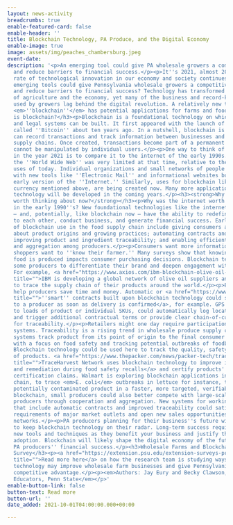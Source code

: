 ```yaml
---
layout: news-activity
breadcrumbs: true
enable-featured-card: false
enable-header: ''
title: Blockchain Technology, PA Produce, and the Digital Economy
enable-image: true
image: assets/img/peaches_chambersburg.jpeg
event-date: 
description: '<p>An emerging tool could give PA wholesale growers a competitive advantage
  and reduce barriers to financial success.</p><p>It''s 2021, almost 2022, and the
  rate of technological innovation in our economy and society continues apace. What
  emerging tools could give Pennsylvania wholesale growers a competitive advantage
  and reduce barriers to financial success? Technology has transformed many aspects
  of agriculture and the economy, yet many of the business and record-keeping systems
  used by growers lag behind the digital revolution. A relatively new technology called
  <em>''blockchain''</em> has potential applications for farms and food supply chains.</p><h3>What
  is blockchain?</h3><p>Blockchain is a foundational technology on which new economic
  and legal systems can be built. It first appeared with the launch of a digital currency
  called ''Bitcoin'' about ten years ago. In a nutshell, blockchain is a tool that
  can record transactions and track information between businesses and assets across
  supply chains. Once created, transactions become part of a permanent record and
  cannot be manipulated by individual users.</p><p>One way to think of blockchain
  in the year 2021 is to compare it to the internet of the early 1990s. The use of
  the ''World Wide Web'' was very limited at that time, relative to the many sophisticated
  uses of today. Individual organizations and small networks of people experimented
  with new tools like ''Electronic Mail'' and informational websites built upon the
  early version of the ''Internet.'' Similarly, uses for blockchain like the digital
  currency mentioned above, are being created now. Many more applications of blockchain
  technology will be developed in the coming years.</p><h3><strong>Why is blockchain
  worth thinking about now?</strong></h3><p>Why was the internet worth learning about
  in the early 1990''s? New foundational technologies like the internet in the 1990''s
  – and, potentially, like blockchain now – have the ability to redefine how we relate
  to each other, conduct business, and generate financial success. Early examples
  of blockchain use in the food supply chain include giving consumers access to information
  about product origins and growing practices; automating contracts and payment processes;
  improving product and ingredient traceability; and enabling efficient cooperation
  and aggregation among producers.</p><p>Consumers want more information. Grocery
  shoppers want to ''know their farmer.'' Many surveys show that knowing how and where
  food is produced impacts consumer purchasing decisions. Blockchain technology enables
  some producers to differentiate their brand and deepen engagement with consumers.
  For example, <a href="https://www.axios.com/ibm-blockchain-olive-oil-extra-virgin-e2ab8193-9059-4858-bd44-30a226b75ffd.html"
  title="">IBM is developing a global network of olive oil suppliers and using blockchain</a>
  to trace the supply chain of their products around the world.</p><p>Blockchain may
  help producers save time and money. Automatic or <a href="https://www.forbes.com/sites/seansteinsmith/2021/03/24/blockchain-based-smart-contracts-considerations-for-implementation/"
  title="">''smart'' contracts built upon blockchain technology could send payment
  to a producer as soon as delivery is confirmed</a>, for example. GPS tracking, attached
  to loads of product or individual SKUs, could automatically log location updates
  and trigger additional contractual terms or provide clear chain-of-custody information
  for traceability.</p><p>Retailers might one day require participation in their blockchain
  systems. Traceability is a rising trend in wholesale produce supply chains. Traceability
  systems track product from its point of origin to the final consumer purchase, usually
  with a focus on food safety and tracking potential outbreaks of foodborne illness.
  Blockchain technology could be used here to track the quality, safety, and flow
  of products. <a href="https://www.thepacker.com/news/packer-tech/traceharvest-network-uses-blockchain-seed-retail-traceability"
  title="">TraceHarvest Network uses blockchain technology to improve identification
  and remediation during food safety recalls</a> and certify products'' origin and
  certification claims. Walmart is exploring blockchain applications in their cold
  chain, to trace <em>E. coli</em> outbreaks in lettuce for instance, to track down
  potentially contaminated product in a faster, more targeted, verifiable way.</p><p>Using
  blockchain, small producers could also better compete with large-scale or international
  producers through cooperation and aggregation. New systems for working together
  that include automatic contracts and improved traceability could satisfy the strict
  requirements of major market outlets and open new sales opportunities for grower
  networks.</p><p>PA producers planning for their business''s future will do well
  to keep blockchain technology on their radar. Long-term success requires learning
  new tools and techniques as they benefit your business and justify the costs of
  adoption. Blockchain will likely shape the digital economy of the future and impact
  PA producers'' financial success.</p><h3>Wholesale Farms and Blockchain Technology
  Survey</h3><p><a href="https://extension.psu.edu/extension-surveys-produce-farms-for-new-technology"
  title="">Read more here</a> on how the research team is studying ways that blockchain
  technology may improve wholesale farm businesses and give Pennsylvania growers a
  competitive advantage.</p><p><em>Authors: Jay Eury and Becky Clawson, Extension
  Educators, Penn State</em></p>'
enable-button-link: false
button-text: Read more
button-url: ''
date_added: 2021-10-01T04:00:00.000+00:00

---
```


